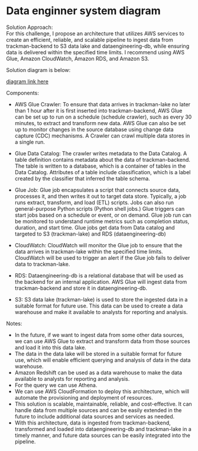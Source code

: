 # Data enginner system diagram

Solution Approach: <br/>
For this challenge, I propose an architecture that utilizes AWS services to create an efficient, reliable, and scalable pipeline to ingest data from trackman-backend to S3 data lake and dataengineering-db, while ensuring data is delivered within the specified time limits. I recommend using AWS Glue, Amazon CloudWatch, Amazon RDS, and Amazon S3.

Solution diagram is below: 

[diagram link here](https://online.visual-paradigm.com/app/diagrams/?lightbox=1&highlight=0000ff&edit=_blank&editBlankUrl=https%3A%2F%2Fonline.visual-paradigm.com%2Fapp%2Fdiagrams%2F%23diagram%3Aproj%3D0%26vpov%3D16.3%26vpob%3D20220410%26client%3D1%26edit%3D_blank&layers=1&nav=1&title=TrackMan_Solution%20daigram.vpd&vpov=16.3&vpob=20220410#R3cU2FsdxGVkX1V%2FnMDWlrtnVh2CpB5C4iWmWBdBo%2BAZ3%2Bha8vz2Qw%3DK8yIhrR5TW6QbFgWuD1HLd0Gno4h00NBb9%2BsmP4FS2GR2C8%2BK7UvF0TvhtKOGHaeGs4BGJc3Ivtm3pTW2DnVLgYWTD0i7VQc0qGfpYMAJB7rDXKjf9B%2Fm20UFKD7Bedpd0BAWvG1vb0jIozGfS%2BEDmsh1uyhAquRx0FNxmapbJEDZmmnoniaNVNVO9k4bcZN%2BPlYnD3paJQxI9gCRYXYLpbbOcGkY3Eyk0yUj6EZ8RgxbnLqkElHcFRI53cA7YD%2Br59c2F3AwnlNvUAcbw5XciIuXrDbacAoAtYszSeYl%2FtF7aWFMCjV8cf8F7PcLjPYCbHrenvrObifh0UowntQZgYnKZUs3A7akgXR56R0iBEaqGLmrSmkJf0BYrhdLq22LcsuRrrIuxIAhMYHk2Q60Ck6sx5TAWvTj9uH4mnqsfhsNhNq5wqbnxEET4pFd9LQX65FHZ5AzvFAeWerE4KHBl25l6dZIyzVLiM1TmghQPc04hU5lBIQvaZ9LgBnbX2taQ5gdFSzZE8jJPU83HAwqTlLCotVe%2FI%2FHnP847oLqb2%2FjLdsJqOIuczHgBS%2BDzzwl%2BTYpsTRozfeaLUqGVqXiNhKkzcLeEXMkTxt1nXolvU86iwrDORGi%2B3Kf37Ck%2BpJMwcRtoTuQoP%2FzdkGfhOZDWsKoiE5R9T%2FQ9LpbOgxiVuNtrKFPcIIkI4jwx26e26PmurlkV3naoXkWmB5hJZVgbyp8QF8a2TD6yN0Id1VbMpiek3Xq3xhgR99x%2BMf6s9VMKEkJtRCm5ft2GUVOr%2B7so9T2fiys3Ei57hlpdpatnDUgSpGTNcoB6gM83ZJYr4RcJ1TtFXdIGceCkfVcweS7Ok%2F1CQiDoAJ2WydMk6pTVj8s6t%2FmOi503jO8u7A5%2B7ZgXPm4W%2BSQGo590k9zdO8U7QTTiTvzrb7Jh9AFRJ%2Fvk0IGS2nTPDLAzl1b%2FL477JfEq81gYB%2BgTzO%2Fj7yuA8TQJ9KJo68zRHOMo7QfEmpsDLb15YZ%2BbDgdpbZ%2FgsubAZ3W9kcPBVmedzqU30ll7npAycVrc1x8Vdfii5qw%2BkbTKOfVfWe%2BJ5aob6%2BZXuTyJx8raTaWcNBa8r6JJTT32hnKvjwfWOKQ3Yvx892R%2FYoTSWCnJXoGachOD7mG1TYm5sUsLWEkDItu3ao1v%2BYhl%2FqEzzPqRBV%2Fk8%2FuHiwnnSSFyN7bauziYbklAyW4a0VSmHRR9%2B8zXviBkKH0FtHjpfWHClaaVZVIXAMHj4%2FLWpRfJvMKl1l4KV8I2aLbC1a5JOxSUwEmLuO5%2FgYyplMkZNrzeuNAtr0IOOn3uVwQY9dWuLZq83ssfYqQLk8VZhL%2BASxaU%2BzXnD1j%2FfS4zrAJpzCNdut2Q%2FC4R5ffQCbbfW5rTCaXi0wNTHkeXL8RjYU26xDEQHtkMxD8y52YFelTiwj94tymiTFK3xS5u3Egc5I9puQuVAuKsoajPSQyMSwYDukj5aB4%2BudyLb4rVQJa%2BUc6Lu1VoNg7dxaDOsQmLykjSBix6qCEsNVIgEaAqy1WH3acfyO82elMWPEbiBq432gFIqMQf7l3XY%2FyljNYZFSj896tzdOXkyCfAhn7iZ0Pe%2BOrH7yJ733hQNTr6Oqf5DBaQScY%2BCMlsuJhOF6GWnRTni5vyJEE0aDwetb70W5S5JkAy8U4s5ywZeVSzQzIcn1FFjbpGl%2FpZasozPwq5V1TuMIVus%2F5bUVnA16pvDE4%2FZRYQea2cY0A9iKqgbkjBbd8EpBe9il1W%2FKpoUSyIstU8j30jU35%2BReyGJ3RQjKl8C%2BpiiVwJf2B9GqTdDHJUlnyfjf66N3bLS54NWmpx8Rbvafq%2FYxSF513Chu4%2Fr4yzOB%2BTjl4zkxKitQiGysW4MAjFktPpj3j7CJdbji9Z%2Bq7Mv1oWqYYcH7%2FOtFdAgz6%2Ff%2BKGyYqWx9V2yQ12SVix4zJtxAWuF0ZhWpkmsUitNQ8B%2BPtcA9FT5E7p6XvCeZ%2FU9T8t9ljgvVJ28tqzGtCcs%2ByG4qh5SmuXIRg1FGLhjR8nJyGiNL%2FYCI1YkkN7QLeTBhr3bh0RYkITJdIfG6NGWHV1N0wqXT%2BEO7KHy%2BmHqCHJ3Y9JBcy9v3rMX49OA7vwvCQ7tCWDlDoB9n5Z45WYEsUjeicKkuT4Ix1PzhBK%2FZh8dXqxTImyn83D5KPNf3QeQ5ZYZ8uly8A%2FB6bSUANDAWt5qAINk8OUfSDHIPlgZ18zNcnSfObTNiLePZnj9%2FlhpsX6iFqGx0LqwoCyjjb3vUbrx1ZpBUxNhGJKxPuhgFsFrlj6h59nsaXo3nZLvTcHbR%2Bis6fJoJHcun2%2FkNoT1uRQbamwSoEFSHafSc6FFwOgt6%2BKA%2Bhn7b5Eb8BUxh%2Fqu7JmMqkkRrhN2oTKkEjNsiV0lOly%2FFFnY%2BFS0Qe%2F5q6k1jU1GThvPdMRFAP9jiCC4DmC2IrM2WDnJ5u7FGBIhXJW7YE%2BytOPaVOxhgvZbAt4KNMAz8%2Br4iPHpIHSgLb8y6K%2FfpFcwISV8J9AiySCIdQKeCQE0aG8EL29HhJ4PT73oEq5xud7PEhBtmvyBQCLXGgpBXXpBNTvWqI%2B4is5ifx8f1E4yUYLg9ZKMdbR5lDjCMq15o%2Fh%2Fzj2EcFWAanL4s1wLRDmHkM0G4XoEYRW4TWtb4s5EBzKgprUT64i4oiJT1e7V3G1SVhH13n9BhG3kjFUrSfJqnzZ%2BzswPI7mCLWtHyVOL%2BPSUZZQ7UGH%2BE8%2Bsje%2Bxv1PFfTHM0vLroh749o2GtObuBWlAwotUb1gdBZNNeMsUkGqOyVzPrydFheEIDx%2FSlQ9fWagxQ0te7U1aWyfRSvj8JrbgtyAyaPQD%2BMWxwThAGt7MX4YADD5mL8%2Bo8zEISuV7YpPwkfBdGx3mNl3Zuprz4EqWxn8HXs8zVxs5U%2B%2FdxrVX7zA52FYM1J0SSKVxeK7OCpnwKo1zSFErAC354bJCFvyGrQYWjFiaCdY5rBerIMBoonIF9W7HMUV175eETJz9SqIthp02RpoDDHT0NBk0fvAXrBojrSn%2FGiKwEtNpmMG8zi0RqQyMl%2BlgtjeiX2fTliUnkonuefhZXSWsWHtHMaFJce7YRMaBrsBGDISfg22FJ4j9GbgnOYDMmVwFYddgT1FmObxPoIT%2FdSdYlS5dg0lvaq%2B5HXJXNk9VZ4utDBWrhEKWbiRVxZdctxPKN7Ti2k7R52XAGPN4a6jOx4s2xev1oqI1IypVg4dOD9krLo4SBgteeezbaHVDKMICrR4DNp0SiqwJR9IzQAN%2B6mpRbzZN3I13qE3FrN539L7NOg2KMTna%2FITtpw5yTWuT7LP70GqpxLo1Sobq3dfSeqkbzAKTdI702Han12%2Fi7GUfncCf%2F2NQbk5TwQRJGni0Fr2iSPA%2B2F28k30RUX9kqQaKfMcMYj9DctptV6XYtRCX8e7FH0ruJkzUkv%2FEe1X9kChlMHCfDm%2Fh%2F19BzYH%2FPAdAAmq4nM2zlLT71pxD1WX3sSSrDCe%2B4WAR1GHl%2BNRV0gEQfkGWPc%2B9ct5pfLBrFYgSjZkR4kmpasPaXb1KJzdT3KS878nl9OTcHzegwuvNHWicDFvU1rwHpqK1GY%2F%2BoTwSidQ6vQqTXl95%2F5cacTAbLKQ0%2BCobZDr8bV8MQ13dfVAQPrqcrBtvCx4QUMMaVaIP9U4golnLCATq6WBthwc6MAaoWQDLuv3Y5E1YTJzJ3SpdiWurbOYZ2i2JAnTEfEIL1NUFJo5dXjLeK6nxnSXny16ITGUU97TGyag8gw8Lv83IVEuA366JwUCLX2zSoHQEQ0nwM1%2Bt0uJWQbPSn1wVs58QDQ3Wg6HHpiUHyujcNrZyGm4WzQ3MYFCmCIGb8sdENL9pJWBbbsEqpbuIC5d4CoTNrCqkaYbGfwnBub69uTfycNkRfPcZ21XUvDFXBN1h6HVIDfdNkgrSTBSY8yt%2B4fJdexxlwqVBrDbLCve7anDqHXfVs04DcAaXfGmeSfjPxzuDXKUnVCfgtE91qys7Igrg9qpm2Ugi%2FicjOTNYiDyeE7%2FoIeaiekw5bz4btq5Z%2FEhbNurktTFNDDU4zKSa9Rl%2F3rJJRyW9MCWrW4LfjqCyxBTaGCTFZMc0ujDfjvGGFbQWu3jOR5z22FvMtJlH3db56pgnDqciljmp6MR%2FXjl3BJmqjeksQ90iW9YPWq3fYlnltappJIhheWUn90MKWUJ6mEkJHj4HME%2FEbUUcX1dfdgi7AJPtZpd4dPJmuzKLRETd560VvSDxks1iLcNbuVBdOOgltM7b87oHbbzqbsCX4beIDiIJ7M%2F9QVLgPnGh54wrYAc7iOf7lTngPLAiz9G8T6af8j3g9QWivVnQuT2NiwhQnooWwps%2BqYgdbpxo5UROcPNRrYgN%2F0t2SpAZHRjIMq06qC0FipX6IFpYgeUQ7QiAnyrix%2F1ZQrinE1XtBOcLtHwmgQrEyMksqedprTuAWTZT65mNfMmplWlYWtuNDTb2vwW4E7fL1uGiX5%2BK%2BuLwSdiDJ2%2BygzVlv1jNo5VDfeFQNG4iRmeymshbSIufQxOGtwu1d19nW9yvGeSNnnvnE4nJvyrmdb0x%2Fn6xCJa%2F63DOHAvLZCs%2FQ74v3P3h%2BjVevA9MNz0UYeYF0xq7GPvtVUeUdMoJxgWMDLsps%2FP1LsTQuaYzl%2F9njB%2Bw4fbRaVOQvv9qeOUQerJAcofuUFslAKBzQWaSo0407%2FhV7uSEN8EYoztQY1MhrZ1yh4XMbrvx1zqJGSQxR9ymZA63L%2FRV05XGlMDHv%2BbUplroyKJ0qrfCyhLDv8ttyFT2Iyo5pajTFwm%2BuqX1BGL6ZM3rFfBccdKaOJZ6%2B9K4q%2FOXT5PbrZFRFV6dIBFYN33%2FbPnEv0MGsb4S29WokZIOMIPTGL%2B80brQ2zXziAcVTwi5E0bPVz%2BzalvkMoy1Jv619sEN9wV0XI0EA6wUYGcqSyYPCTVx%2BSvE%2FFPMi1H6WEcoCFy7JAWfB8lfLA06MzHSMpGX%2FP1dlwwAn5ThBwUauTvDStKIELZ90yEfeIh50bpVXX8ZMYeLN%2Bjqx8fM4AKmRtL8g%2B3xvkfhdk7FpFQh89afQ59zf6tYZ3FaH4AiCbGU4%2B1FD26iQHvOjd%2B4PLYt6gHXzDm%2BRdbS%2Btps02GkNBmAAPiF0C1w0N%2Fai5Y1UYvhffZWN1KGRDtjTgQesHik%2FPWtUA9oemec2KQYOLqSZk77KfABbaP19RCwCudZmp%2FZDxqoEEeDzM8t44Gc1uhfKAysWtJNfBpOZkjekGF%2FHmMpq5JcwNbHtQEuxgcx%2BSlD42Zo7vhluX9gSkGG3a62p1NU7tRJGeraWI43%2Fs22vULQq5Mi0yWuFAxWIHRF8EKptm%2FDiHQX3Bvp%2Fceu1fBNLl0crx8fDT6%2BSKaMX4HznEh0Ulo3ZnzDic26rByhLBR%2Fk%2FpvwxAlmodKXNSRsOWsHE5Z94prI7DIQTadZUbbJTqckwcTAsLaLCrBvTQ%2BYetRvWGoHgRwcWpOSbxedHVFnLRuCcrrUElNEggCSneV81KftfyALs70KqUZLj5Pg6evQ3ajPcioCvlq%2FRoRyjg8mmssnWo%2FAZEq%2BBCs1xnhaT2SVFb19fKW1y9h8L9D8JH9y9GKbL%2FaMDJbd%2Bp9aiD3DcU3qrIzNk7fjG1l2r1f%2FouTkKXQ0SjKdtmKUZ%2FXTYwHB%2FIfPTa6NCQcPmx41YLiAbJfZMlg8YmffJOuMbgi3yGHYL5JUeGKlopFGvqebhcQM0F2DllagYLjP7JESDwA0PiVz2sRVgs7Vg2kRRGz66%2FANn7mY%2BjWzQOUcQ%2FDVFicmBTOO3XDTh1PYlBDutgCnBsIjqB5Zn4TVZijh0lqdH6isjR74QbxdtxlbARJB6RDZ9Cirw%2FmIHQiNn5C7vyvpbrrt1tBaWTQN9%2BoKrU8YYdAXMSp08Lo99qV8eBrnyFyxjY7cbJB%2Bil%2FFVCDVR9l18UQi46H%2BnjBdJzTv35q57IK9kbDX5NiB0PTKehedOEC7MjN74rrgcXttSSJ%2FhiOB384GN2YCusO%2Fa%2BEr82oGtOPCaiCWAresjM2Nj4pzjns4nR7X2Cy%2Bz0vJpAEA%2FsOJfIyaZvei0ePJaP7XYtxWlmY16pHQA5HLXb2Uvd2n5X%2FRkv91mfEJbt%2B%2FFJ5rPmldhaNIsxJT6EuZnZW4j8eoM81cX%2BqwRFaJkpt6qDouR5H4U7ddl2YqgYmyl7FiDDvR6cKpGntEbzaxruEC1qOt8ls4xUL1qF37BkEkQYw27Y5fYJb8FxieA7q5PpGnHM6KltC57vOsadTgM7T9WQUn6GQmFaQFfifuWxHMGPxdftX462ZuKEEWr1NR%2FTDL5X83HeF80SZemjofUXE1buz6d%2FqkDy%2FKGatYRkLVYOo%2BSUWjwFyEcv%2Fyp8aPvaYacc4z1vAnNQzlQ9pk0S9YzpaobGoSuWcoEFbJVKBx4HEa%2Bs%2FFF7FGb37UMXvZQXgaE9LAud79Zjk4StpCVW%2BfYL%2FBhLsxt4bIuUn%2Fj6qKMR%2FRMHfZ5IPIjGLK37LLNua%2BaLHDo%2BxNAf3vGIgaBqFCei2JTlk%2Bi1Nz5gvnVDAOl5ajXZHO4AJ6MLpAQivVRleJOUZ%2Fp6k6mGF7QWp4iTuNYjqwCbiXoYsiTTM8uHYf8l2H5BUN7OkZ1Yg2PMf4opkTVy8j%2FnmbtS3nWsbxR0pXuqhJj%2BTjASkcG07iEtxlESCUrsDSfTIc4ZXUGDKhpA6bxPQEB78cfqwF94lJpqBK9%2FGDe2o0CpoARgvGxnanCOfDImDtb0YcHsmSsNIO5aObeRjBe6NqFcdhExskhGGtQ8hYc%2BjFqTIptZmXURlfRhhQY1wrzjyDKmi%2B%2BYjYwJsbHN1NZnxhQJlRwGdTrpUptKlZNlii1m%2F7LA2jmLEnOv%2FS4tiHQ04oq0cB5EBgxO35bgRp%2F%2BaMga8E8Abk2j3%2FBqkjPfwwYyvAGhUUWvzw7wGqrwpZfl3Ui6P7epguQIdBBRik5ChH%2FRC2IR2PMymay%2FHkiPJHQ2gVtg32H3ezTh2e22wc1QJfRtKra3X0MA6q2EVIyib5BF%2B7lDjNc5ai%2FKtt%2Bn2AMFJs57iu%2FyIWqTTTw7gWGrLug5od9GbGx4%2BaNBqgZL4yKqWz7QviX5Jv5xz67d0sMttlI6hfK%2BZl0nldV50l%2Fgr1wXSx2U4mVSZXOrbigZf%2Bo3dFCQoRYMqgSMsOKV094WQl7oJXXiRsY1twiEhd1x7UNlGtBr%2BbNXaQ%2BnJ29uTg1Q8n%2BToJAYyZDKUbpcKkmqtoueD%2Bj%2B%2FuNDJ3cVCKbdVdqeG%2Fs6Or0EwnSHuoeYNwjLjkFZo2xjItb%2Bj0d2YKtBjdRXQnthQmTtrHeC%2BVvR2wZan%2BFPgwE9OQsGgdIKRO%2BoAfdMNWRaZWh5NTdfZOb0GppE0qZhws5vOgOeTExQ%2FDkGw9rqOvlMBGVyxdsKYACECkVDsL2o6Xrdy4gPfdrTyOxOUitae9KZEEXqFRj1c1XgNlKSLdjdFfyuKbkp386PmjtvSKCe8UERldWPUzGQChuBaBm1FMb9WNz5j4vFjCkjk2PpMDw%2FIYdtDtDNzQFTwzOBaapCkan%2B2EFxW%2BcxpQr5qwPWMA%2FHh%2BnlE5KUwOSdkUsfIZN05cTFV%2Fb%2BvU4VEc5eNbVxVl4C3GwLPJvOS%2FBVMsnK6XkUE4luHOP1XuxwP7OVaRoHq8SV%2B1sV14PmDYAuUZbLU0yAwdS5NO3R5%2BK%2FAVBWgCcFlDTk%2BzAOorYdycyXTGJoyFibV%2BR68oypdxdiOjPjudSprriqfueitP4ceC9III%2BnCLfCVsCBhU5yVQZt7lA9r5GNKOsnXbWTxKZHUqz2Nkq6RjaaVdWrb7LdK3n%2FKwwB0KKjLIaHi42EozsSD91KdmBMVWpOT4kEFNotwLL6gRTz5ETLdc%2BocvymyS7zrDFqupI0gm0SyDq4%2Fq95dMGU4jPK%2BmCbKJqYkONeszqPj71JzGO8vR2Hiy67oTbcsFW8IZ8Bk0MSLh85I7ZdGWM6XMj%2BDPdnHuYg%2BdEposiFiLGIyeGLRq%2Fmm2%2FcVwhyFR2KAkiE58Qm0YWVpAPznMo%2FIUL5DqMdq7lDyiw9g%3D%3D1dVmG114)

Components:


- AWS Glue Crawler: 
To ensure that data arrives in trackman-lake no later than 1 hour after it is first inserted into trackman-backend, AWS Glue can be set up to run on a schedule (schedule crawler), such as every 30 minutes, to extract and transform new data. AWS Glue can also be set up to monitor changes in the source database using change data capture (CDC) mechanisms. A Crawler can crawl multiple data stores in a single run.


- Glue Data Catalog: 
The crawler writes metadata to the Data Catalog. A table definition contains metadata about the data of trackman-backend. The table is written to a database, which is a container of tables in the Data Catalog. Attributes of a table include classification, which is a label created by the classifier that inferred the table schema.

- Glue Job: 
Glue job encapsulates a script that connects source data, processes it, and then writes it out to target data store. Typically, a job runs extract, transform, and load (ETL) scripts. Jobs can also run general-purpose Python scripts (Python shell jobs.) Glue triggers can start jobs based on a schedule or event, or on demand. Glue job run can be monitored to understand runtime metrics such as completion status, duration, and start time.
Glue jobs get data from Data catalog and targeted to S3 (trackman-lake) and RDS (dataengineering-db) 

- CloudWatch: CloudWatch will monitor the Glue job to ensure that the data arrives in trackman-lake within the specified time limits. CloudWatch will be used to trigger an alert if the Glue job fails to deliver data to trackman-lake.


- RDS: 
Dataengineering-db is a relational database that will be used as the backend for an internal application. AWS Glue will ingest data from trackman-backend and store it in dataengineering-db.


- S3: 
S3 data lake (trackman-lake) is used to store the ingested data in a suitable format for future use. This data can be used to create a data warehouse and make it available to analysts for reporting and analysis.

Notes:
- In the future, if we want to ingest data from some other data sources, we can use AWS Glue to extract and transform data from those sources and load it into this data lake.
- The data in the data lake will be stored in a suitable format for future use, which will enable efficient querying and analysis of data in the data warehouse.
- Amazon Redshift can be used as a data warehouse to make the data available to analysts for reporting and analysis. 
- For the query we can use Athena.
- We can use AWS CloudFormation to deploy this architecture, which will automate the provisioning and deployment of resources.
- This solution is scalable, maintainable, reliable, and cost-effective. It can handle data from multiple sources and can be easily extended in the future to include additional data sources and services as needed.
- With this architecture, data is ingested from trackman-backend, transformed and loaded into dataengineering-db and trackman-lake in a timely manner, and future data sources can be easily integrated into the pipeline.


